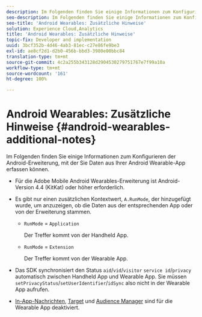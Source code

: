 ```yaml
---
description: Im Folgenden finden Sie einige Informationen zum Konfigurieren der Android-Erweiterung, mit der Sie Daten aus Ihrer Android Wearable-App erfassen können.
seo-description: Im Folgenden finden Sie einige Informationen zum Konfigurieren der Android-Erweiterung, mit der Sie Daten aus Ihrer Android Wearable-App erfassen können.
seo-title: 'Android Wearables: Zusätzliche Hinweise'
solution: Experience Cloud,Analytics
title: 'Android Wearables: Zusätzliche Hinweise'
topic-fix: Developer and implementation
uuid: 3bcf352b-4d46-4ab3-81ec-c27e86fe9be3
exl-id: ae8cf2d1-d2b0-456b-bbd3-3980e00bbc84
translation-type: tm+mt
source-git-commit: 4c2a255b343128d2904530279751767e7f99a10a
workflow-type: tm+mt
source-wordcount: '161'
ht-degree: 100%

---
```


# Android Wearables: Zusätzliche Hinweise {#android-wearables-additional-notes}

Im Folgenden finden Sie einige Informationen zum Konfigurieren der Android-Erweiterung, mit der Sie Daten aus Ihrer Android Wearable-App erfassen können.

* Für die Adobe Mobile Android Wearables-Erweiterung ist Android-Version 4.4 (KitKat) oder höher erforderlich.
* Es gibt nur einen zusätzlichen Kontextwert, `A.RunMode`, der hinzugefügt wurde, um anzuzeigen, ob die Daten aus der entsprechenden App oder von der Erweiterung stammen.

   * `RunMode` = `Application`

      Der Treffer kommt von der Handheld App.

   * `RunMode` =  `Extension`

      Der Treffer kommt von der Wearable App.

* Das SDK synchronisiert den Status `aid`/`vid`/`visitor` `service id`/`privacy` automatisch zwischen Handheld App und Wearable App. Sie müssen `setPrivacyStatus`/`setUserIdentifier`/`idSync` also nicht in der Wearable App aufrufen.
* [In-App-Nachrichten](/help/android/messaging-main/messaging/messaging.md), [Target](/help/android/target-main/target.md) und [Audience Manager](/help/android/audience-manager/audiencemgmt.md) sind für die Wearable App deaktiviert.
